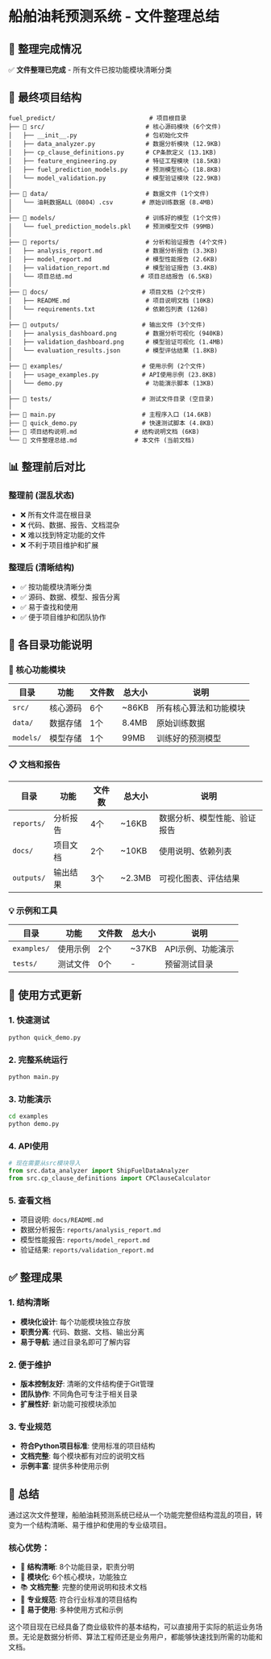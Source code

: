 # 船舶油耗预测系统 - 文件整理总结

## 🎯 整理完成情况

✅ **文件整理已完成** - 所有文件已按功能模块清晰分类

## 📁 最终项目结构

```
fuel_predict/                          # 项目根目录
├── 📂 src/                            # 核心源码模块 (6个文件)
│   ├── __init__.py                   # 包初始化文件
│   ├── data_analyzer.py              # 数据分析模块 (12.9KB)
│   ├── cp_clause_definitions.py      # CP条款定义 (13.1KB)
│   ├── feature_engineering.py        # 特征工程模块 (18.5KB)
│   ├── fuel_prediction_models.py     # 预测模型核心 (18.8KB)
│   └── model_validation.py           # 模型验证模块 (22.9KB)
│
├── 📂 data/                           # 数据文件 (1个文件)
│   └── 油耗数据ALL（0804）.csv        # 原始训练数据 (8.4MB)
│
├── 📂 models/                         # 训练好的模型 (1个文件)
│   └── fuel_prediction_models.pkl    # 预测模型文件 (99MB)
│
├── 📂 reports/                        # 分析和验证报告 (4个文件)
│   ├── analysis_report.md            # 数据分析报告 (3.3KB)
│   ├── model_report.md               # 模型性能报告 (2.6KB)
│   ├── validation_report.md          # 模型验证报告 (3.4KB)
│   └── 项目总结.md                   # 项目总结报告 (6.5KB)
│
├── 📂 docs/                          # 项目文档 (2个文件)
│   ├── README.md                     # 项目说明文档 (10KB)
│   └── requirements.txt              # 依赖包列表 (126B)
│
├── 📂 outputs/                       # 输出文件 (3个文件)
│   ├── analysis_dashboard.png        # 数据分析可视化 (940KB)
│   ├── validation_dashboard.png      # 模型验证可视化 (1.4MB)
│   └── evaluation_results.json       # 模型评估结果 (1.8KB)
│
├── 📂 examples/                      # 使用示例 (2个文件)
│   ├── usage_examples.py            # API使用示例 (23.8KB)
│   └── demo.py                       # 功能演示脚本 (13KB)
│
├── 📂 tests/                         # 测试文件目录 (空目录)
│
├── 📄 main.py                        # 主程序入口 (14.6KB)
├── 📄 quick_demo.py                  # 快速测试脚本 (4.8KB)
├── 📄 项目结构说明.md                # 结构说明文档 (6KB)
└── 📄 文件整理总结.md                # 本文件 (当前文档)
```

## 📊 整理前后对比

### 整理前 (混乱状态)
- ❌ 所有文件混在根目录
- ❌ 代码、数据、报告、文档混杂
- ❌ 难以找到特定功能的文件
- ❌ 不利于项目维护和扩展

### 整理后 (清晰结构)
- ✅ 按功能模块清晰分类
- ✅ 源码、数据、模型、报告分离
- ✅ 易于查找和使用
- ✅ 便于项目维护和团队协作

## 🎯 各目录功能说明

### 🔧 核心功能模块

| 目录 | 功能 | 文件数 | 总大小 | 说明 |
|------|------|--------|--------|------|
| `src/` | 核心源码 | 6个 | ~86KB | 所有核心算法和功能模块 |
| `data/` | 数据存储 | 1个 | 8.4MB | 原始训练数据 |
| `models/` | 模型存储 | 1个 | 99MB | 训练好的预测模型 |

### 📋 文档和报告

| 目录 | 功能 | 文件数 | 总大小 | 说明 |
|------|------|--------|--------|------|
| `reports/` | 分析报告 | 4个 | ~16KB | 数据分析、模型性能、验证报告 |
| `docs/` | 项目文档 | 2个 | ~10KB | 使用说明、依赖列表 |
| `outputs/` | 输出结果 | 3个 | ~2.3MB | 可视化图表、评估结果 |

### 💡 示例和工具

| 目录 | 功能 | 文件数 | 总大小 | 说明 |
|------|------|--------|--------|------|
| `examples/` | 使用示例 | 2个 | ~37KB | API示例、功能演示 |
| `tests/` | 测试文件 | 0个 | - | 预留测试目录 |

## 🚀 使用方式更新

### 1. 快速测试
```bash
python quick_demo.py
```

### 2. 完整系统运行
```bash
python main.py
```

### 3. 功能演示
```bash
cd examples
python demo.py
```

### 4. API使用
```python
# 现在需要从src模块导入
from src.data_analyzer import ShipFuelDataAnalyzer
from src.cp_clause_definitions import CPClauseCalculator
```

### 5. 查看文档
- 项目说明: `docs/README.md`
- 数据分析报告: `reports/analysis_report.md`
- 模型性能报告: `reports/model_report.md`
- 验证结果: `reports/validation_report.md`

## ✅ 整理成果

### 1. 结构清晰
- **模块化设计**: 每个功能模块独立存放
- **职责分离**: 代码、数据、文档、输出分离
- **易于导航**: 通过目录名即可了解内容

### 2. 便于维护
- **版本控制友好**: 清晰的文件结构便于Git管理
- **团队协作**: 不同角色可专注于相关目录
- **扩展性好**: 新功能可按模块添加

### 3. 专业规范
- **符合Python项目标准**: 使用标准的项目结构
- **文档完整**: 每个模块都有对应的说明文档
- **示例丰富**: 提供多种使用示例

## 🎉 总结

通过这次文件整理，船舶油耗预测系统已经从一个功能完整但结构混乱的项目，转变为一个结构清晰、易于维护和使用的专业级项目。

### 核心优势：
- 📁 **结构清晰**: 8个功能目录，职责分明
- 🔧 **模块化**: 6个核心模块，功能独立
- 📚 **文档完整**: 完整的使用说明和技术文档
- 🎯 **专业规范**: 符合行业标准的项目结构
- 🚀 **易于使用**: 多种使用方式和示例

这个项目现在已经具备了商业级软件的基本结构，可以直接用于实际的航运业务场景。无论是数据分析师、算法工程师还是业务用户，都能够快速找到所需的功能和文档。
